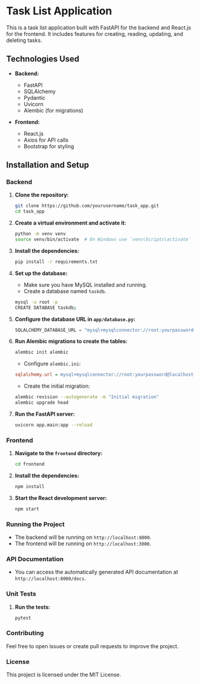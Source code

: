 # Task List Application

This is a task list application built with FastAPI for the backend and React.js for the frontend. 
It includes features for creating, reading, updating, and deleting tasks.


## Technologies Used

- **Backend:**
  - FastAPI
  - SQLAlchemy
  - Pydantic
  - Uvicorn
  - Alembic (for migrations)

- **Frontend:**
  - React.js
  - Axios for API calls
  - Bootstrap for styling

## Installation and Setup

### Backend

1. **Clone the repository:**

    ```sh
    git clone https://github.com/yourusername/task_app.git
    cd task_app
    ```

2. **Create a virtual environment and activate it:**

    ```sh
    python -m venv venv
    source venv/bin/activate  # On Windows use `venv\Scripts\activate`
    ```

3. **Install the dependencies:**

    ```sh
    pip install -r requirements.txt
    ```

4. **Set up the database:**

    - Make sure you have MySQL installed and running.
    - Create a database named `taskdb`.

    ```sh
    mysql -u root -p
    CREATE DATABASE taskdb;
    ```

5. **Configure the database URL in `app/database.py`:**

    ```python
    SQLALCHEMY_DATABASE_URL = "mysql+mysqlconnector://root:yourpassword@localhost:3306/taskdb"
    ```

6. **Run Alembic migrations to create the tables:**

    ```sh
    alembic init alembic
    ```

    - Configure `alembic.ini`:

    ```ini
    sqlalchemy.url = mysql+mysqlconnector://root:yourpassword@localhost/taskdb
    ```

    - Create the initial migration:

    ```sh
    alembic revision --autogenerate -m "Initial migration"
    alembic upgrade head
    ```

7. **Run the FastAPI server:**

    ```sh
    uvicorn app.main:app --reload
    ```

### Frontend

1. **Navigate to the `frontend` directory:**

    ```sh
    cd frontend
    ```

2. **Install the dependencies:**

    ```sh
    npm install
    ```

3. **Start the React development server:**

    ```sh
    npm start
    ```

### Running the Project

- The backend will be running on `http://localhost:8000`.
- The frontend will be running on `http://localhost:3000`.

### API Documentation

- You can access the automatically generated API documentation at `http://localhost:8000/docs`.

### Unit Tests

1. **Run the tests:**

    ```sh
    pytest
    ```

### Contributing

Feel free to open issues or create pull requests to improve the project.

### License

This project is licensed under the MIT License.






